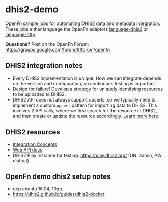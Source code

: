 # dhis2-demo
OpenFn sample jobs for automating DHIS2 data and metadata integration. These jobs either language the OpenFn adaptors [language-dhis2](https://github.com/OpenFn/language-dhis2) or [language-http](https://github.com/OpenFn/language-http). 

**Questions?** Post on the OpenFn Forum: https://groups.google.com/forum/#!forum/openfn

## DHIS2 integration notes
- Every DHIS2 implementation is unique! How we can integrate depends on the version and configuration, so continuous testing is important. 
- Design for failure! Develop a strategy for uniquely identifying resources to be uploaded to DHIS2. 
- DHIS2 API does not always support upserts, so we typically need to implement a custom `upsert` pattern for importing data to DHIS2. This involves 2 API calls, where we first search for the resource in DHIS2, and then create or update the resource accordingly. [Learn more here](https://docs.google.com/presentation/d/1nC8B_S1YkTeDopGQXOqqZQ3syOtQy9bRasuQsMU-REw/edit#slide=id.p). 

## DHIS2 resources
- [Integration Concepts](https://docs.dhis2.org/master/en/implementer/html/integration.html)
- [Web API docs](https://docs.dhis2.org/2.34/en/dhis2_developer_manual/web-api.html)
- DHIS2 Play instance for testing: https://play.dhis2.org/ (UN: admin, PW: district)

## OpenFn demo dhis2 setup notes
- gcp ubuntu 16.04, 10gb
- https://dhis2.github.io/guides/dhis2-docker
